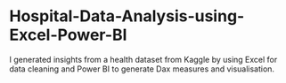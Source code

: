 # Hospital-Data-Analysis-using-Excel-Power-BI
I generated insights from a health dataset from Kaggle by using Excel for data cleaning and Power BI to generate Dax measures and visualisation.
